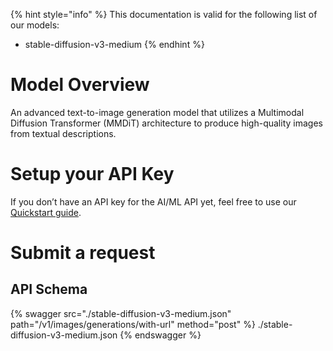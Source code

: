 [#references:start]: <> ({ "template": "openapi" })
{% hint style="info" %}
This documentation is valid for the following list of our models:
* stable-diffusion-v3-medium
{% endhint %}

# Model Overview
An advanced text-to-image generation model that utilizes a Multimodal Diffusion Transformer (MMDiT) architecture to produce high-quality images from textual descriptions.

# Setup your API Key
If you don’t have an API key for the AI/ML API yet, feel free to use our [Quickstart guide](https://docs.aimlapi.com/quickstart/setting-up).

# Submit a request
## API Schema
{% swagger src="./stable-diffusion-v3-medium.json" path="/v1/images/generations/with-url" method="post" %}
./stable-diffusion-v3-medium.json
{% endswagger %}


[#references:end]: <> ({})